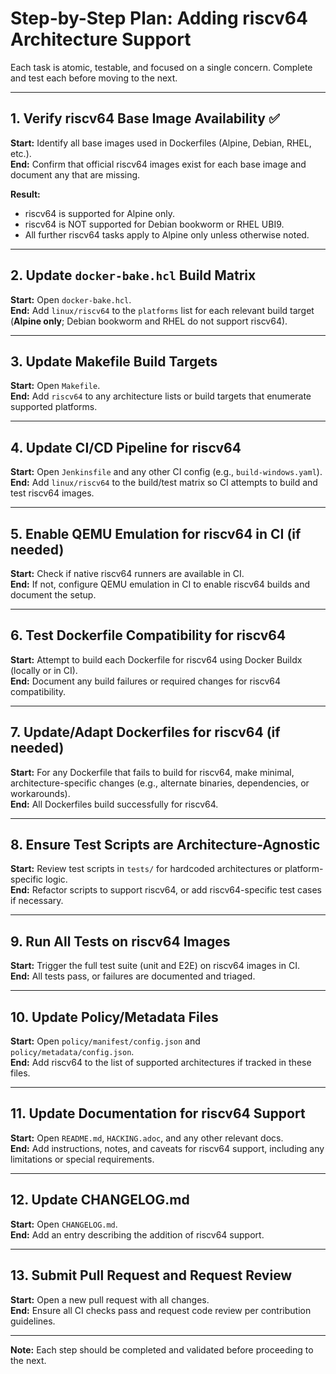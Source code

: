 # Step-by-Step Plan: Adding riscv64 Architecture Support

Each task is atomic, testable, and focused on a single concern. Complete and test each before moving to the next.

---

## 1. Verify riscv64 Base Image Availability ✅
**Start:** Identify all base images used in Dockerfiles (Alpine, Debian, RHEL, etc.).  
**End:** Confirm that official riscv64 images exist for each base image and document any that are missing.

**Result:**  
- riscv64 is supported for Alpine only.  
- riscv64 is NOT supported for Debian bookworm or RHEL UBI9.  
- All further riscv64 tasks apply to Alpine only unless otherwise noted.

---

## 2. Update `docker-bake.hcl` Build Matrix
**Start:** Open `docker-bake.hcl`.  
**End:** Add `linux/riscv64` to the `platforms` list for each relevant build target (**Alpine only**; Debian bookworm and RHEL do not support riscv64).

---

## 3. Update Makefile Build Targets
**Start:** Open `Makefile`.  
**End:** Add `riscv64` to any architecture lists or build targets that enumerate supported platforms.

---

## 4. Update CI/CD Pipeline for riscv64
**Start:** Open `Jenkinsfile` and any other CI config (e.g., `build-windows.yaml`).  
**End:** Add `linux/riscv64` to the build/test matrix so CI attempts to build and test riscv64 images.

---

## 5. Enable QEMU Emulation for riscv64 in CI (if needed)
**Start:** Check if native riscv64 runners are available in CI.  
**End:** If not, configure QEMU emulation in CI to enable riscv64 builds and document the setup.

---

## 6. Test Dockerfile Compatibility for riscv64
**Start:** Attempt to build each Dockerfile for riscv64 using Docker Buildx (locally or in CI).  
**End:** Document any build failures or required changes for riscv64 compatibility.

---

## 7. Update/Adapt Dockerfiles for riscv64 (if needed)
**Start:** For any Dockerfile that fails to build for riscv64, make minimal, architecture-specific changes (e.g., alternate binaries, dependencies, or workarounds).  
**End:** All Dockerfiles build successfully for riscv64.

---

## 8. Ensure Test Scripts are Architecture-Agnostic
**Start:** Review test scripts in `tests/` for hardcoded architectures or platform-specific logic.  
**End:** Refactor scripts to support riscv64, or add riscv64-specific test cases if necessary.

---

## 9. Run All Tests on riscv64 Images
**Start:** Trigger the full test suite (unit and E2E) on riscv64 images in CI.  
**End:** All tests pass, or failures are documented and triaged.

---

## 10. Update Policy/Metadata Files
**Start:** Open `policy/manifest/config.json` and `policy/metadata/config.json`.  
**End:** Add riscv64 to the list of supported architectures if tracked in these files.

---

## 11. Update Documentation for riscv64 Support
**Start:** Open `README.md`, `HACKING.adoc`, and any other relevant docs.  
**End:** Add instructions, notes, and caveats for riscv64 support, including any limitations or special requirements.

---

## 12. Update CHANGELOG.md
**Start:** Open `CHANGELOG.md`.  
**End:** Add an entry describing the addition of riscv64 support.

---

## 13. Submit Pull Request and Request Review
**Start:** Open a new pull request with all changes.  
**End:** Ensure all CI checks pass and request code review per contribution guidelines.

---

**Note:** Each step should be completed and validated before proceeding to the next.
